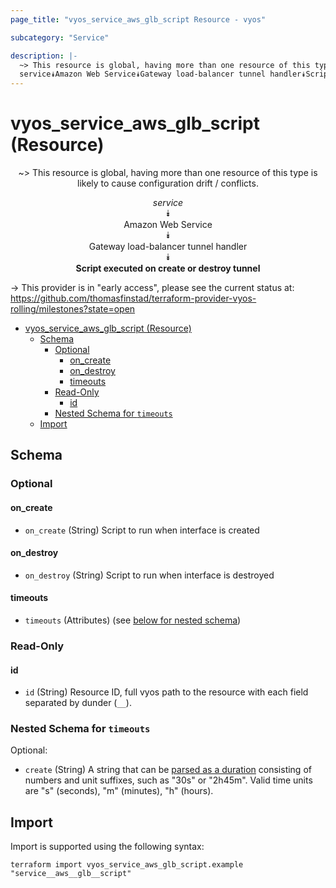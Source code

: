 ```yaml
---
page_title: "vyos_service_aws_glb_script Resource - vyos"

subcategory: "Service"

description: |-
  ~> This resource is global, having more than one resource of this type is likely to cause configuration drift / conflicts.
  service⯯Amazon Web Service⯯Gateway load-balancer tunnel handler⯯Script executed on create or destroy tunnel
---
```


# vyos_service_aws_glb_script (Resource)
<center>

~> This resource is global, having more than one resource of this type is likely to cause configuration drift / conflicts.

*service*  
⯯  
Amazon Web Service  
⯯  
Gateway load-balancer tunnel handler  
⯯  
**Script executed on create or destroy tunnel**


</center>

-> This provider is in "early access", please see the current status at: https://github.com/thomasfinstad/terraform-provider-vyos-rolling/milestones?state=open

<!--TOC-->

- [vyos_service_aws_glb_script (Resource)](#vyos_service_aws_glb_script-resource)
  - [Schema](#schema)
    - [Optional](#optional)
      - [on_create](#on_create)
      - [on_destroy](#on_destroy)
      - [timeouts](#timeouts)
    - [Read-Only](#read-only)
      - [id](#id)
    - [Nested Schema for `timeouts`](#nested-schema-for-timeouts)
  - [Import](#import)

<!--TOC-->

<!-- schema generated by tfplugindocs -->
## Schema

### Optional

#### on_create
- `on_create` (String) Script to run when interface is created
#### on_destroy
- `on_destroy` (String) Script to run when interface is destroyed
#### timeouts
- `timeouts` (Attributes) (see [below for nested schema](#nestedatt--timeouts))

### Read-Only

#### id
- `id` (String) Resource ID, full vyos path to the resource with each field separated by dunder (`__`).

<a id="nestedatt--timeouts"></a>
### Nested Schema for `timeouts`

Optional:

- `create` (String) A string that can be [parsed as a duration](https://pkg.go.dev/time#ParseDuration) consisting of numbers and unit suffixes, such as &#34;30s&#34; or &#34;2h45m&#34;. Valid time units are &#34;s&#34; (seconds), &#34;m&#34; (minutes), &#34;h&#34; (hours).

## Import

Import is supported using the following syntax:

```shell
terraform import vyos_service_aws_glb_script.example "service__aws__glb__script"
```
